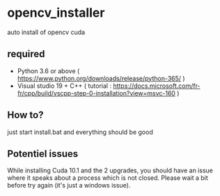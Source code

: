 # opencv_installer
auto install of opencv cuda

## required

- Python 3.6 or above ( https://www.python.org/downloads/release/python-365/ )
- Visual studio 19 + C++ ( tutorial : https://docs.microsoft.com/fr-fr/cpp/build/vscpp-step-0-installation?view=msvc-160 )

## How to?

just start install.bat and everything should be good

## Potentiel issues

While installing Cuda 10.1 and the 2 upgrades, you should have an issue where it speaks about a process which is not closed. Please wait a bit before try again (it's just a windows issue).
